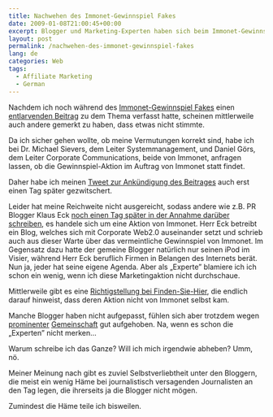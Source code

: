 ```yaml
---
title: Nachwehen des Immonet-Gewinnspiel Fakes
date: 2009-01-08T21:00:45+00:00
excerpt: Blogger und Marketing-Experten haben sich beim Immonet-Gewinnspiel-Fake nicht durch Kopetenz hervor getan.
layout: post
permalink: /nachwehen-des-immonet-gewinnspiel-fakes
lang: de
categories: Web
tags:
  - Affiliate Marketing
  - German
---
```

Nachdem ich noch während des <a href="https://web.archive.org/web/20090119064030/http://immonet.finden-sie-hier.de/blog/gewinnspiel/" rel="nofollow">Immonet-Gewinnspiel Fakes</a> einen [entlarvenden Beitrag](/immonet-gewinnspiel-fake) zu dem Thema verfasst hatte, scheinen mittlerweile auch andere gemerkt zu haben, dass etwas nicht stimmte.

Da ich sicher gehen wollte, ob meine Vermutungen korrekt sind, habe ich bei Dr. Michael Sievers, dem Leiter Systemmanagement, und Daniel Görs, dem Leiter Corporate Communications, beide von Immonet, anfragen lassen, ob die Gewinnspiel-Aktion im Auftrag von Immonet statt findet.

Daher habe ich meinen [Tweet zur Ankündigung des Beitrages](https://twitter.com/mnordmeyer/status/1099535552) auch erst einen Tag später gezwitschert.

Leider hat meine Reichweite nicht ausgereicht, sodass andere wie z.B. PR Blogger Klaus Eck <a href="https://pr-blogger.de/2009/01/07/corporate-blogging-mal-ganz-anders/" rel="nofollow">noch einen Tag später in der Annahme darüber schreiben</a>, es handele sich um eine Aktion von Immonet. Herr Eck betreibt ein Blog, welches sich mit Corporate Web2.0 auseinander setzt und schrieb auch aus dieser Warte über das vermeintliche Gewinnspiel von Immonet. Im Gegensatz dazu hatte der gemeine Blogger natürlich nur seinen iPod im Visier, während Herr Eck beruflich Firmen in Belangen des Internets berät. Nun ja, jeder hat seine eigene Agenda. Aber als „Experte” blamiere ich ich schon ein wenig, wenn ich diese Marketingaktion nicht durchschaue.

Mittlerweile gibt es eine <a href="https://web.archive.org/web/20090122064735/http://immonet.finden-sie-hier.de/blog/richtigstellung-dies-ist-nicht-das-immonet-blog/" rel="nofollow">Richtigstellung bei Finden-Sie-Hier</a>, die endlich darauf hinweist, dass deren Aktion nicht von Immonet selbst kam.

Manche Blogger haben nicht aufgepasst, fühlen sich aber trotzdem wegen [prominenter](https://www.immobilienportale.com/20091271-kritik-am-immonet-aktionsblog/) [Gemeinschaft](https://web.archive.org/web/20090213083504/http://corporate-blog-studie.de/2009/01/das-vermeintliche-immonet-corporate-blog/) gut aufgehoben. Na, wenn es schon die „Experten” nicht merken…

Warum schreibe ich das Ganze? Will ich mich irgendwie abheben? Umm, nö.

Meiner Meinung nach gibt es zuviel Selbstverliebtheit unter den Bloggern, die meist ein wenig Häme bei journalistisch versagenden Journalisten an den Tag legen, die ihrerseits ja die Blogger nicht mögen.

Zumindest die Häme teile ich bisweilen.